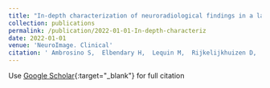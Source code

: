 ```yaml
---
title: "In-depth characterization of neuroradiological findings in a large sample of individuals with autism spectrum disorder and controls."
collection: publications
permalink: /publication/2022-01-01-In-depth-characteriz
date: 2022-01-01
venue: 'NeuroImage. Clinical'
citation: ' Ambrosino S,  Elbendary H,  Lequin M,  Rijkelijkhuizen D,  Banaschewski T,  Baron-Cohen S,  Bast N,  Baumeister S,  Buitelaar J,  Charman T,  Crawley D,  Durston S, &quot;In-depth characterization of neuroradiological findings in a large sample of individuals with autism spectrum disorder and controls..&quot; NeuroImage. Clinical, 2022.'
---
```

Use [Google Scholar](https://scholar.google.com/scholar?q=In+depth+characterization+of+neuroradiological+findings+in+a+large+sample+of+individuals+with+autism+spectrum+disorder+and+controls.){:target="_blank"} for full citation